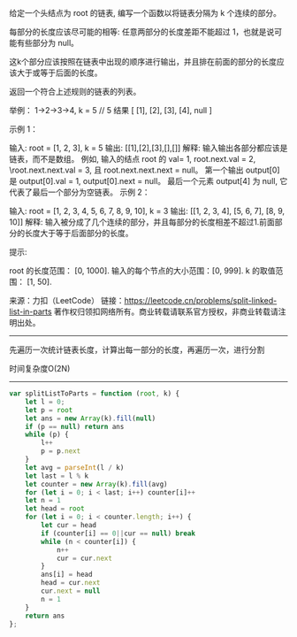 给定一个头结点为 root 的链表, 编写一个函数以将链表分隔为 k 个连续的部分。

每部分的长度应该尽可能的相等: 任意两部分的长度差距不能超过 1，也就是说可能有些部分为 null。

这k个部分应该按照在链表中出现的顺序进行输出，并且排在前面的部分的长度应该大于或等于后面的长度。

返回一个符合上述规则的链表的列表。

举例： 1->2->3->4, k = 5 // 5 结果 [ [1], [2], [3], [4], null ]

示例 1：

输入: 
root = [1, 2, 3], k = 5
输出: [[1],[2],[3],[],[]]
解释:
输入输出各部分都应该是链表，而不是数组。
例如, 输入的结点 root 的 val= 1, root.next.val = 2, \root.next.next.val = 3, 且 root.next.next.next = null。
第一个输出 output[0] 是 output[0].val = 1, output[0].next = null。
最后一个元素 output[4] 为 null, 它代表了最后一个部分为空链表。
示例 2：

输入: 
root = [1, 2, 3, 4, 5, 6, 7, 8, 9, 10], k = 3
输出: [[1, 2, 3, 4], [5, 6, 7], [8, 9, 10]]
解释:
输入被分成了几个连续的部分，并且每部分的长度相差不超过1.前面部分的长度大于等于后面部分的长度。
 

提示:

root 的长度范围： [0, 1000].
输入的每个节点的大小范围：[0, 999].
k 的取值范围： [1, 50].
 

来源：力扣（LeetCode）
链接：https://leetcode.cn/problems/split-linked-list-in-parts
著作权归领扣网络所有。商业转载请联系官方授权，非商业转载请注明出处。

----

先遍历一次统计链表长度，计算出每一部分的长度，再遍历一次，进行分割

时间复杂度O(2N)


----


```javascript
var splitListToParts = function (root, k) {
    let l = 0;
    let p = root
    let ans = new Array(k).fill(null)
    if (p == null) return ans
    while (p) {
        l++
        p = p.next
    }
    let avg = parseInt(l / k)
    let last = l % k
    let counter = new Array(k).fill(avg)
    for (let i = 0; i < last; i++) counter[i]++
    let n = 1
    let head = root
    for (let i = 0; i < counter.length; i++) {
        let cur = head
        if (counter[i] == 0||cur == null) break
        while (n < counter[i]) {
            n++
            cur = cur.next
        }
        ans[i] = head
        head = cur.next
        cur.next = null
        n = 1
    }
    return ans
};
```
